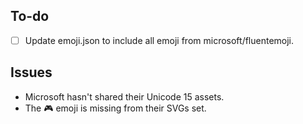 ## To-do
- [ ] Update emoji.json to include all emoji from microsoft/fluentemoji.
## Issues
- Microsoft hasn't shared their Unicode 15 assets.
- The 🎮 emoji is missing from their SVGs set.
